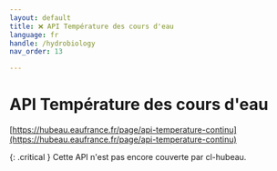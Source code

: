 ```yaml
---
layout: default
title: ❌ API Température des cours d'eau
language: fr
handle: /hydrobiology
nav_order: 13

---
```

# API Température des cours d'eau

[https://hubeau.eaufrance.fr/page/api-temperature-continu](https://hubeau.eaufrance.fr/page/api-temperature-continu)

{: .critical }
Cette API n'est pas encore couverte par cl-hubeau.
